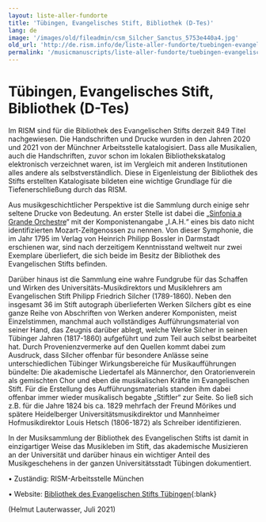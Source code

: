 ```yaml
---
layout: liste-aller-fundorte
title: 'Tübingen, Evangelisches Stift, Bibliothek (D-Tes)'
lang: de
image: '/images/old/fileadmin/csm_Silcher_Sanctus_5753e440a4.jpg'
old_url: 'http://de.rism.info/de/liste-aller-fundorte/tuebingen-evangelisches-stift-bibliothek-d-tes.html'
permalink: '/musicmanuscripts/liste-aller-fundorte/tuebingen-evangelisches-stift-bibliothek-d-tes.html'
---
```



# Tübingen, Evangelisches Stift, Bibliothek (D-Tes)

Im RISM sind für die Bibliothek des Evangelischen Stifts derzeit 849 Titel nachgewiesen. Die Handschriften und Drucke wurden in den Jahren 2020 und 2021 von der Münchner Arbeitsstelle katalogisiert. Dass alle Musikalien, auch die Handschriften, zuvor schon im lokalen Bibliothekskatalog elektronisch verzeichnet waren, ist im Vergleich mit anderen Institutionen alles andere als selbstverständlich. Diese in Eigenleistung der Bibliothek des Stifts erstellten Katalogisate bildeten eine wichtige Grundlage für die Tiefenerschließung durch das RISM.

Aus musikgeschichtlicher Perspektive ist die Sammlung durch einige sehr seltene Drucke von Bedeutung. An erster Stelle ist dabei die „[Sinfonia a Grande Orchestre](https://opac.rism.info/search?id=990072953&View=rism "Öffnet externen Link in neuem Fenster")“ mit der Komponistenangabe „I.A.H.“ eines bis dato nicht identifizierten Mozart-Zeitgenossen zu nennen. Von dieser Symphonie, die im Jahr 1795 im Verlag von Heinrich Philipp Bossler in Darmstadt erschienen war, sind nach derzeitigem Kenntnisstand weltweit nur zwei Exemplare überliefert, die sich beide im Besitz der Bibliothek des Evangelischen Stifts befinden.

Darüber hinaus ist die Sammlung eine wahre Fundgrube für das Schaffen und Wirken des Universitäts-Musikdirektors und Musiklehrers am Evangelischen Stift Philipp Friedrich Silcher (1789-1860). Neben den insgesamt 36 im Stift autograph überlieferten Werken Silchers gibt es eine ganze Reihe von Abschriften von Werken anderer Komponisten, meist Einzelstimmen, manchmal auch vollständiges Aufführungsmaterial von seiner Hand, das Zeugnis darüber ablegt, welche Werke Silcher in seinen Tübinger Jahren (1817-1860) aufgeführt und zum Teil auch selbst bearbeitet hat. Durch Provenienzvermerke auf den Quellen kommt dabei zum Ausdruck, dass Silcher offenbar für besondere Anlässe seine unterschiedlichen Tübinger Wirkungsbereiche für Musikaufführungen bündelte: Die akademische Liedertafel als Männerchor, den Oratorienverein als gemischten Chor und eben die musikalischen Kräfte im Evangelischen Stift. Für die Erstellung des Aufführungsmaterials standen ihm dabei offenbar immer wieder musikalisch begabte „Stiftler“ zur Seite. So ließ sich z.B. für die Jahre 1824 bis ca. 1829 mehrfach der Freund Mörikes und spätere Heidelberger Universitätsmusikdirektor und Mannheimer Hofmusikdirektor Louis Hetsch (1806-1872) als Schreiber identifizieren.

In der Musiksammlung der Bibliothek des Evangelischen Stifts ist damit in einzigartiger Weise das Musikleben im Stift, das akademische Musizieren an der Universität und darüber hinaus ein wichtiger Anteil des Musikgeschehens in der ganzen Universitätsstadt Tübingen dokumentiert.

• Zuständig: RISM-Arbeitsstelle München

• Website: [Bibliothek des Evangelischen Stifts Tübingen](https://www.evstift.de/evangelisches-stift/bibliothek-und-archiv "Opens external link in new window"){:blank}

(Helmut Lauterwasser, Juli 2021)

